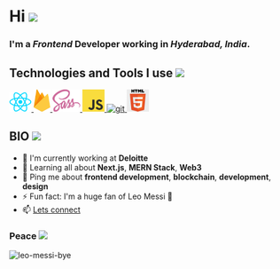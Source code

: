 # Hi <img src="https://user-images.githubusercontent.com/42378118/110234147-e3259600-7f4e-11eb-95be-0c4047144dea.gif" width="30">

### I'm a _Frontend_ Developer working in _Hyderabad, India_.

## Technologies and Tools I use <img src="https://media.tenor.com/Pnb_hVWq2sgAAAAj/on-process-dig.gif" width="25">

<p align="left">
<a href="https://reactjs.org/" target="_blank"> <img src="images/react.webp" 
alt="react" width="40" height="35"/> </a>
 <a href="https://firebase.google.com/" target="_blank"> <img src="images/firebase.webp" 
alt="firebase" 
width="30" height="40"/> </a>
<a href="https://sass-lang.com" target="_blank"> <img src="images/sass.webp" alt="sass" 
width="50"height="40"/> </a>
    <a href="https://developer.mozilla.org/en-US/docs/Web/JavaScript" target="_blank"> 
<img src="images/js.webp" alt="javascript" width="40" height="40"/> </a>
<a href="https://git-scm.com/" target="_blank"> <img src="https://www.vectorlogo.zone/logos/git-scm/git-scm-icon.svg" alt="git" width="40" height="40"/> </a>
    <a href="https://www.w3.org/html/" target="_blank"> <img src="images/html.webp" alt="html5" 
width="40" height="40"/> </a>
</p>

## BIO <img src="https://media.tenor.com/VgFmESswPPgAAAAi/yeet-orange-justice.gif" width="25">

- 🏢 I'm currently working at **Deloitte**
- 🌱 Learning all about **Next.js**, **MERN Stack**, **Web3**
- 💬 Ping me about **frontend development**, **blockchain**, **development**,
  **design**
- ⚡️ Fun fact: I'm a huge fan of Leo Messi 🐐
- 📫 [Lets connect](https://www.linkedin.com/in/suryansh-anand42/)

### Peace <img src="https://media.tenor.com/H4h_7mBCu7wAAAAj/peace-peace-out.gif" width="25">

<img src="https://media0.giphy.com/media/7YjvlYIMRDcYM/giphy.gif?cid=ecf05e4783cc7grd2pqk2vpqjc3qa8nmo64upfq0h0djy8lj&rid=giphy.gif&ct=g" alt="leo-messi-bye">
